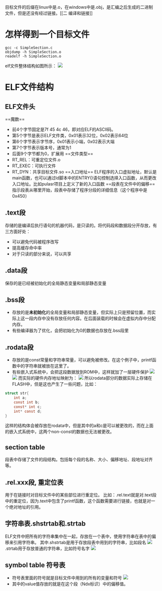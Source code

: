 目标文件的后缀在linux中是.o，在windows中是.obj，是汇编之后生成的二进制文件，但是还没有经过链接。[[二 编译和链接]]
# 怎样得到一个目标文件
```shell
gcc -c SimpleSection.c
objdump -h SimpleSection.o
readelf -h SimpleSection.o
```

elf文件整体结构如图所示：
![](elf.png)
# ELF文件结构
## ELF文件头

==魔数==
- 前4个字节固定是7f 45 4c 46，即对应ELF的ASCII码。
- 第5个字节是表示ELF文件类，0x01表示32位，0x02表示64位
- 第6个字节表示字节序，0x01表示小端，0x02表示大端
- 第7个字节表示版本号，通常为1
- 后面9个字节都为0，扩展用
==文件类型==
- RT_REL：可重定位文件.o
- RT_EXEC：可执行文件
- RT_DYN：共享目标文件.so
==入口地址==
ELF程序的入口虚拟地址，默认是main函数，也可以通过ld脚本中的ENTRY()语句控制选择入口函数，从而更改入口地址。比如pulasr项目上定义了新的入口函数
==段表在文件中的偏移==
指示段表从哪里开始，段表中存储了程序分段的详细信息（这个程序中是0x450）
## .text段
存储的是编译后执行语句的机器代码，是只读的。将代码段和数据段分开存放，有三方面好处：
- 可以避免代码被程序改写
- 提高缓存命中率
- 对于只读的部分来说，可以共享
## .data段
保存的是已经被初始化的全局静态变量和局部静态变量
## .bss段
- 存放的是**未初始化**的全局变量和局部静态变量，但实际上只是预留位置，而实际上这一段内存中没有存放任何内容。在后面装载的时候会在虚拟内存中分配内存。
- 有些编译器为了优化，会把初始化为0的数据也存放在.bss段里
## .rodata段
- 存放的是const常量和字符串常量，可以避免被修改。在这个例子中，printf函数中的字符串就被放在这里了。
- 有些嵌入式系统中，会把这段数据放到ROM中，这样就加了一层硬件保护
![](pwm_normal_boot_ro.png)
![](pwm_normal_boot_bss.png)
而实际的硬件内存地址映射为：
![](memory_region.png)
所以rodata部分的数据实际上存储在FLASH中，但是这也产生了一些问题，比如：
```C
struct str{
	int a;
	const int b;
	const* int c;
	int* const d;
}
```
这样的结构体会被存放在rodata中，但是其中的a和c是可以被更改的，而在上面的嵌入式系统中，这两个non-const的数据也无法被更改。
## section table
段表中存储了文件的段结构。包括每个段的名称、大小、偏移地址、段地址对齐等。
## .rel.xxx段, 重定位表
用于在链接时对目标文件中的某些部位进行重定位。
比如：.rel.text就是对.text段中的重定位，因为.text中包含了printf函数，这个函数需要进行链接，也就是对一个绝对地址的引用。
## 字符串表.shstrtab和.strtab
ELF文件中把所有的字符串集中在一起，存放在一个表中，使用字符串在表中的偏移来引用字符串。
其中.shstrtab是用于存放段表中用到的字符串，比如段名
![](shstrtab.png)
.strtab用于存放普通的字符串，比如符号名字
![](strtab.png)
## symbol table 符号表
- 符号表里面的符号就是目标文件中用到的所有的变量和符号
![](symbol.png)
- 其中的value值存放的就是在这个段（Ndx标识）中的偏移值。










